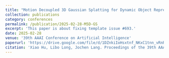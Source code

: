 ```yaml
---
title: "Motion Decoupled 3D Gaussian Splatting for Dynamic Object Representation"
collection: publications
category: conferences
permalink: /publication/2025-02-28-M5D-GS
excerpt: 'This paper is about fixing template issue #693.'
date: 2025-02-28
venue: '39th AAAI Conference on Artificial Intelligence'
paperurl: 'https://drive.google.com/file/d/1DZnkiIoHsxtnf_NKxC1tnn_vRnRu2D45/view'
citation: 'Xiao Hu, Libo Long, Jochen Lang. Proceedings of the 39th AAAI Conference on Artificial Intelligence. 2025'
---
```


